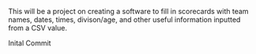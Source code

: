 This will be a project on creating a software to fill in scorecards with team names, dates, times, divison/age, and other useful information inputted from a CSV value. 

Inital Commit